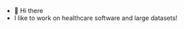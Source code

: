 - 👋 Hi there
- I like to work on healthcare software and large datasets!
<!-- - 👀 I’m interested in ... -->
<!-- - 🌱 I’m currently learning ... -->
<!-- - 💞️ I’m looking to collaborate on ... -->
<!-- - 📫 How to reach me ... -->

<!---
jojuba/jojuba is a ✨ special ✨ repository because its `README.md` (this file) appears on your GitHub profile.
You can click the Preview link to take a look at your changes.
--->
